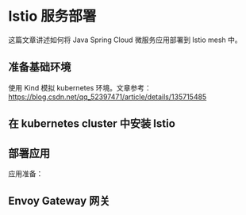 # Istio 服务部署

这篇文章讲述如何将 Java Spring Cloud 微服务应用部署到 Istio mesh 中。

## 准备基础环境

使用 Kind 模拟 kubernetes 环境。文章参考：https://blog.csdn.net/qq_52397471/article/details/135715485

## 在 kubernetes cluster 中安装 Istio



## 部署应用

应用准备：



## Envoy Gateway 网关

